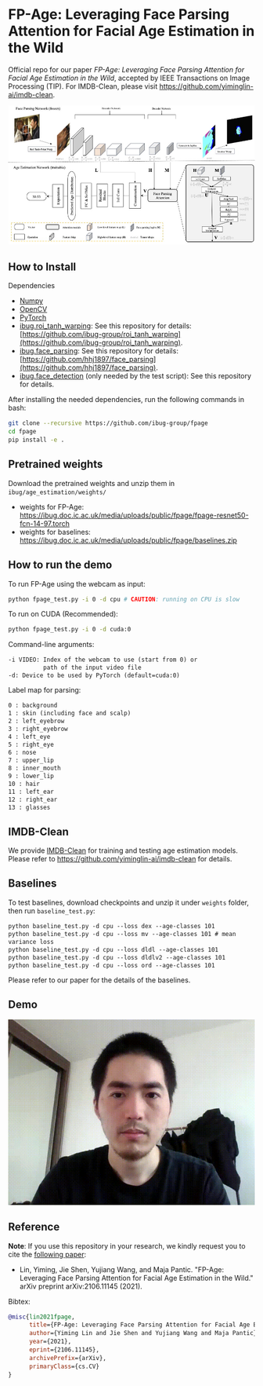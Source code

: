 # FP-Age: Leveraging Face Parsing Attention for Facial Age Estimation in the Wild

Official repo for our paper *FP-Age: Leveraging Face Parsing Attention for Facial Age Estimation in the Wild*,
accepted by IEEE Transactions on Image Processing (TIP). For IMDB-Clean, please visit <https://github.com/yiminglin-ai/imdb-clean>.

![fpage](./img/fpage.jpg)

## How to Install

Dependencies

* [Numpy](https://www.numpy.org/)
* [OpenCV](https://opencv.org/)
* [PyTorch](https://pytorch.org/)
* [ibug.roi_tanh_warping](https://github.com/ibug-group/roi_tanh_warping): See this repository for details: [https://github.com/ibug-group/roi_tanh_warping](https://github.com/ibug-group/roi_tanh_warping).
* [ibug.face_parsing](https://github.com/hhj1897/face_parsing): See this repository for details: [https://github.com/hhj1897/face_parsing](https://github.com/hhj1897/face_parsing).
* [ibug.face_detection](https://github.com/hhj1897/face_detection) (only needed by the test script): See this repository for details.

After installing the needed dependencies, run the following commands in bash:

```bash
git clone --recursive https://github.com/ibug-group/fpage
cd fpage
pip install -e .
```

## Pretrained weights

Download the pretrained weights and unzip them in `ibug/age_estimation/weights/`

* weights for FP-Age: <https://ibug.doc.ic.ac.uk/media/uploads/public/fpage/fpage-resnet50-fcn-14-97.torch>
* weights for baselines: <https://ibug.doc.ic.ac.uk/media/uploads/public/fpage/baselines.zip>

## How to run the demo

To run FP-Age using the webcam as input:

```bash
python fpage_test.py -i 0 -d cpu # CAUTION: running on CPU is slow
```

To run on CUDA (Recommended):

```bash
python fpage_test.py -i 0 -d cuda:0 
```

Command-line arguments:

```
-i VIDEO: Index of the webcam to use (start from 0) or
          path of the input video file
-d: Device to be used by PyTorch (default=cuda:0)
```

Label map for parsing:

```
0 : background
1 : skin (including face and scalp)
2 : left_eyebrow
3 : right_eyebrow
4 : left_eye
5 : right_eye
6 : nose
7 : upper_lip
8 : inner_mouth
9 : lower_lip
10 : hair
11 : left_ear
12 : right_ear
13 : glasses
```

## IMDB-Clean

We provide [IMDB-Clean](https://github.com/yiminglin-ai/imdb-clean) for training and testing age estimation models. Please refer to <https://github.com/yiminglin-ai/imdb-clean> for details.

## Baselines

To test baselines, download checkpoints and unzip it under `weights` folder, then run `baseline_test.py`:

```
python baseline_test.py -d cpu --loss dex --age-classes 101
python baseline_test.py -d cpu --loss mv --age-classes 101 # mean variance loss
python baseline_test.py -d cpu --loss dldl --age-classes 101
python baseline_test.py -d cpu --loss dldlv2 --age-classes 101
python baseline_test.py -d cpu --loss ord --age-classes 101
```

Please refer to our paper for the details of the baselines.

## Demo

![age_demo](./img/fpage-demo.gif)

## Reference

__Note__: If you use this repository in your research, we kindly request you to cite the [following paper](https://arxiv.org/abs/2106.11145):

* Lin, Yiming, Jie Shen, Yujiang Wang, and Maja Pantic. "FP-Age: Leveraging Face Parsing Attention for Facial Age Estimation in the Wild." arXiv preprint arXiv:2106.11145 (2021).

Bibtex:

```bibtex
@misc{lin2021fpage,
      title={FP-Age: Leveraging Face Parsing Attention for Facial Age Estimation in the Wild}, 
      author={Yiming Lin and Jie Shen and Yujiang Wang and Maja Pantic},
      year={2021},
      eprint={2106.11145},
      archivePrefix={arXiv},
      primaryClass={cs.CV}
}
```
